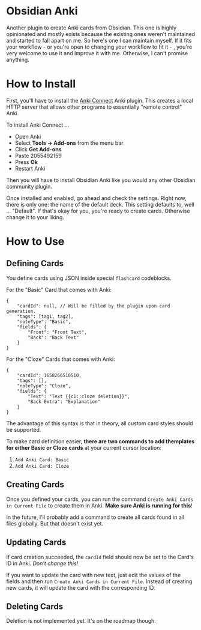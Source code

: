 # Obsidian Anki

Another plugin to create Anki cards from Obsidian. This one is highly opinionated and mostly exists because the existing ones weren't maintained and started to fall apart on me. So here's one I can maintain myself. If it fits your workflow - or you're open to changing your workflow to fit it - , you're very welcome to use it and improve it with me. Otherwise, I can't promise anything.

# How to Install

First, you'll have to install the [Anki Connect](https://github.com/FooSoft/anki-connect) Anki plugin. This creates a local HTTP server that allows other programs to essentially "remote control" Anki.

To install Anki Connect ...

* Open Anki
* Select **Tools -> Add-ons** from the menu bar
* Click **Get Add-ons**
* Paste 2055492159
* Press **Ok**
* Restart Anki

Then you will have to install Obsidian Anki like you would any other Obsidian community plugin.

Once installed and enabled, go ahead and check the settings. Right now, there is only one: the name of the default deck. This setting defaults to, well ... "Default". If that's okay for you, you're ready to create cards. Otherwise change it to your liking.

# How to Use

## Defining Cards

You define cards using JSON inside special `flashcard` codeblocks.

For the "Basic" Card that comes with Anki:

```flashcard
{
    "cardId": null, // Will be filled by the plugin upon card generation.
    "tags": [tag1, tag2],
    "noteType": "Basic",
    "fields": {
	    "Front": "Front Text",
	    "Back": "Back Text"
    }
}
```

For the "Cloze" Cards that comes with Anki:

```flashcard
{
    "cardId": 1658266510510,
    "tags": [],
    "noteType": "Cloze",
    "fields": {
	    "Text": "Text {{c1::cloze deletion}}",
	    "Back Extra": "Explanation"
    }
}
```

The advantage of this syntax is that in theory, all custom card styles should be supported. 

To make card definition easier, **there are two commands to add themplates for either Basic or Cloze cards** at your current cursor location:

1. `Add Anki Card: Basic`
2. `Add Anki Card: Cloze`

## Creating Cards

Once you defined your cards, you can run the command `Create Anki Cards in Current File` to create them in Anki. **Make sure Anki is running for this**!

In the future, I'll probably add a command to create all cards found in all files globally. But that doesn't exist yet.

## Updating Cards

If card creation succeeded, the `cardId` field should now be set to the Card's ID in Anki. _Don't change this!_

If you want to update the card with new text, just edit the values of the fields and then run `Create Anki Cards in Current File`. Instead of creating new cards, it will update the card with the corresponding ID.

## Deleting Cards

Deletion is not implemented yet. It's on the roadmap though.
